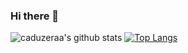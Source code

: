 ### Hi there 👋
![caduzeraa's github stats](https://github-readme-stats.vercel.app/api?username=caduzeraa&show_icons=true&theme=radical)
[![Top Langs](https://github-readme-stats.vercel.app/api/top-langs/?username=caduzeraa)](https://github.com/anuraghazra/github-readme-stats)
